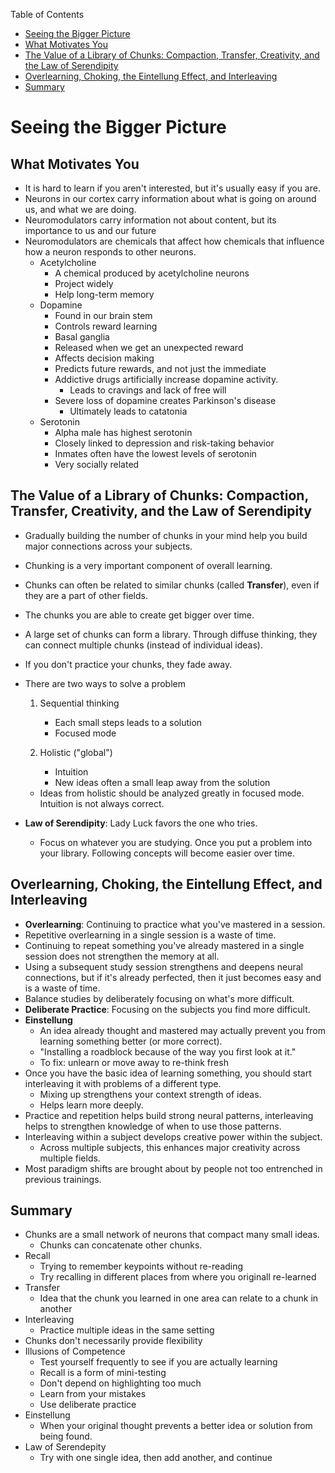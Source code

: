 <!-- START doctoc generated TOC please keep comment here to allow auto update -->
<!-- DON'T EDIT THIS SECTION, INSTEAD RE-RUN doctoc TO UPDATE -->
Table of Contents

-   [Seeing the Bigger Picture](#seeing-the-bigger-picture)
-   [What Motivates You](#what-motivates-you)
-   [The Value of a Library of Chunks: Compaction, Transfer, Creativity,
    and the Law of
    Serendipity](#the-value-of-a-library-of-chunks-compaction-transfer-creativity-and-the-law-of-serendipity)
-   [Overlearning, Choking, the Eintellung Effect, and
    Interleaving](#overlearning-choking-the-eintellung-effect-and-interleaving)
-   [Summary](#summary)

<!-- END doctoc generated TOC please keep comment here to allow auto update -->
Seeing the Bigger Picture
=========================

What Motivates You
------------------

-   It is hard to learn if you aren't interested, but it's usually easy
    if you are.
-   Neurons in our cortex carry information about what is going on
    around us, and what we are doing.
-   Neuromodulators carry information not about content, but its
    importance to us and our future
-   Neuromodulators are chemicals that affect how chemicals that
    influence how a neuron responds to other neurons.
    -   Acetylcholine
        -   A chemical produced by acetylcholine neurons
        -   Project widely
        -   Help long-term memory
    -   Dopamine
        -   Found in our brain stem
        -   Controls reward learning
        -   Basal ganglia
        -   Released when we get an unexpected reward
        -   Affects decision making
        -   Predicts future rewards, and not just the immediate
        -   Addictive drugs artificially increase dopamine activity.
            -   Leads to cravings and lack of free will
        -   Severe loss of dopamine creates Parkinson's disease
            -   Ultimately leads to catatonia
    -   Serotonin
        -   Alpha male has highest serotonin
        -   Closely linked to depression and risk-taking behavior
        -   Inmates often have the lowest levels of serotonin
        -   Very socially related

The Value of a Library of Chunks: Compaction, Transfer, Creativity, and the Law of Serendipity
----------------------------------------------------------------------------------------------

-   Gradually building the number of chunks in your mind help you build
    major connections across your subjects.
-   Chunking is a very important component of overall learning.
-   Chunks can often be related to similar chunks (called **Transfer**),
    even if they are a part of other fields.
-   The chunks you are able to create get bigger over time.
-   A large set of chunks can form a library. Through diffuse thinking,
    they can connect multiple chunks (instead of individual ideas).
-   If you don't practice your chunks, they fade away.
-   There are two ways to solve a problem
    1.  Sequential thinking
        -   Each small steps leads to a solution
        -   Focused mode

    2.  Holistic ("global")
        -   Intuition
        -   New ideas often a small leap away from the solution

    -   Ideas from holistic should be analyzed greatly in focused mode.
        Intuition is not always correct.
-   **Law of Serendipity**: Lady Luck favors the one who tries.
    -   Focus on whatever you are studying. Once you put a problem into
        your library. Following concepts will become easier over time.

Overlearning, Choking, the Eintellung Effect, and Interleaving
--------------------------------------------------------------

-   **Overlearning**: Continuing to practice what you've mastered in
    a session.
-   Repetitive overlearning in a single session is a waste of time.
-   Continuing to repeat something you've already mastered in a single
    session does not strengthen the memory at all.
-   Using a subsequent study session strengthens and deepens neural
    connections, but if it's already perfected, then it just becomes
    easy and is a waste of time.
-   Balance studies by deliberately focusing on what's more difficult.
-   **Deliberate Practice**: Focusing on the subjects you find
    more difficult.
-   **Einstellung**
    -   An idea already thought and mastered may actually prevent you
        from learning something better (or more correct).
    -   "Installing a roadblock because of the way you first look at
        it."
    -   To fix: unlearn or move away to re-think fresh
-   Once you have the basic idea of learning something, you should start
    interleaving it with problems of a different type.
    -   Mixing up strengthens your context strength of ideas.
    -   Helps learn more deeply.
-   Practice and repetition helps build strong neural patterns,
    interleaving helps to strengthen knowledge of when to use
    those patterns.
-   Interleaving within a subject develops creative power within
    the subject.
    -   Across multiple subjects, this enhances major creativity across
        multiple fields.
-   Most paradigm shifts are brought about by people not too entrenched
    in previous trainings.

Summary
-------

-   Chunks are a small network of neurons that compact many small ideas.
    -   Chunks can concatenate other chunks.
-   Recall
    -   Trying to remember keypoints without re-reading
    -   Try recalling in different places from where you originall
        re-learned
-   Transfer
    -   Idea that the chunk you learned in one area can relate to a
        chunk in another
-   Interleaving
    -   Practice multiple ideas in the same setting
-   Chunks don't necessarily provide flexibility
-   Illusions of Competence
    -   Test yourself frequently to see if you are actually learning
    -   Recall is a form of mini-testing
    -   Don't depend on highlighting too much
    -   Learn from your mistakes
    -   Use deliberate practice
-   Einstellung
    -   When your original thought prevents a better idea or solution
        from being found.
-   Law of Serendepity
    -   Try with one single idea, then add another, and continue

